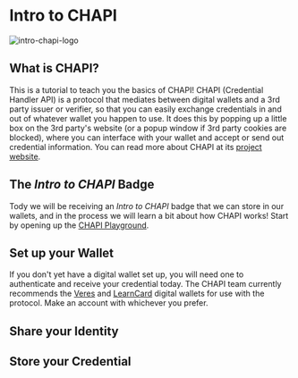 # Intro to CHAPI
![intro-chapi-logo](https://user-images.githubusercontent.com/20584379/235524136-0ee025bd-c476-4ce9-98b2-c679d1104ae3.jpg)

## What is CHAPI?

This is a tutorial to teach you the basics of CHAPI! CHAPI (Credential Handler API) is a protocol that mediates between digital wallets and a 3rd party issuer or verifier, so that you can easily exchange credentials in and out of whatever wallet you happen to use. It does this by popping up a little box on the 3rd party's website (or a popup window if 3rd party cookies are blocked), where you can interface with your wallet and accept or send out credential information. You can read more about CHAPI at its [project website](https://chapi.io/).

## The _Intro to CHAPI_ Badge

Tody we will be receiving an _Intro to CHAPI_ badge that we can store in our wallets, and in the process we will learn a bit about how CHAPI works! Start by opening up the [CHAPI Playground](https://playground.chapi.io/issuer).

## Set up your Wallet

If you don't yet have a digital wallet set up, you will need one to authenticate and receive your credential today. The CHAPI team currently recommends the [Veres](https://demo.vereswallet.dev/) and [LearnCard](https://learncard.app/login) digital wallets for use with the protocol. Make an account with whichever you prefer.

## Share your Identity



## Store your Credential
